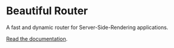 # Beautiful Router

A fast and dynamic router for Server-Side-Rendering applications.

[Read the documentation](https://facebook.com).
